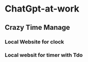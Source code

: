 # ChatGpt-at-work


## Crazy Time Manage 
### Local Website for clock
### Local websit for timer with Tdo
